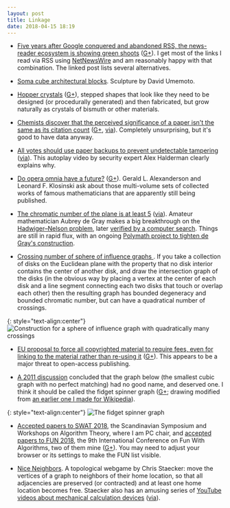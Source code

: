 ```yaml
---
layout: post
title: Linkage
date: 2018-04-15 18:19
---
```

* [Five years after Google conquered and abandoned RSS, the news-reader ecosystem is showing green shoots](https://boingboing.net/2018/03/30/information-diet-advice.html) ([G+](https://web.archive.org/web/20190210065112/https://plus.google.com/100003628603413742554/posts/Gn5apfEoWwF)). I get most of the links I read via RSS using [NetNewsWire](http://netnewswireapp.com/) and am reasonably happy with that combination. The linked post lists several alternatives.

* [Soma cube architectural blocks](http://www.davidumemoto.com/soma-cube-ii). Sculpture by David Umemoto.

* [Hopper crystals](https://en.wikipedia.org/wiki/Hopper_crystal) ([G+](https://web.archive.org/web/20190210065007/https://plus.google.com/100003628603413742554/posts/1ycTLfuLCNi)), stepped shapes that look like they need to be designed (or procedurally generated) and then fabricated, but grow naturally as crystals of bismuth or other materials.

* [Chemists discover that the perceived significance of a paper isn't the same as its citation count](https://www.chemistryworld.com/news/mismatch-between-citations-and-chemists-expectations/3008854.article) ([G+](https://web.archive.org/web/20190210064933/https://plus.google.com/100003628603413742554/posts/KTS8cydXmii), [via](https://retractionwatch.com/2018/04/07/weekend-reads-brazen-plagiarism-why-animal-studies-dont-hold-up-in-humans-motherhood-citation-penalty/)). Completely unsurprising, but it's good to have data anyway.

* [All votes should use paper backups to prevent undetectable tampering](https://www.nytimes.com/2018/04/05/opinion/election-voting-machine-hacking-russians.html) ([via](https://www.scottaaronson.com/blog/?p=3694)). This autoplay video by security expert Alex Halderman clearly explains why.

* [Do opera omnia have a future?](http://www.ams.org/journals/bull/2018-55-02/S0273-0979-2018-01613-3/) ([G+](https://web.archive.org/web/20190210064853/https://plus.google.com/100003628603413742554/posts/7W2Kn5kxVus)). Gerald L. Alexanderson and Leonard F. Klosinski  ask about those multi-volume sets of collected works of famous mathematicians that are apparently still being published.

* [The chromatic number of the plane is at least 5](https://arxiv.org/abs/1804.02385) ([via](https://web.archive.org/web/20180410233136/https://plus.google.com/+TerenceTao27/posts/QBxTFAsDeBp)). Amateur mathematician Aubrey de Gray makes a big breakthrough on the [Hadwiger–Nelson problem](https://en.wikipedia.org/wiki/Hadwiger%E2%80%93Nelson_problem), later [verified by a computer search](https://dustingmixon.wordpress.com/2018/04/10/the-chromatic-number-of-the-plane-is-at-least-5/). Things are still in rapid flux, with an ongoing [Polymath project to tighten de Gray's construction](https://dustingmixon.wordpress.com/2018/04/14/polymath16-first-thread-simplifying-de-greys-graph/).

* [Crossing number of sphere of influence graphs ](https://mathoverflow.net/a/297527/440). If you take a collection of disks on the Euclidean plane with the property that no disk interior contains the center of another disk, and draw the intersection graph of the disks (in the obvious way by placing a vertex at the center of each disk and a line segment connecting each two disks that touch or overlap each other) then the resulting graph has bounded degeneracy and bounded chromatic number, but can have a quadratical number of crossings. 

{: style="text-align:center"}
![Construction for a sphere of influence graph with quadratically many crossings]({{site.baseurl}}/assets/2018/nbhd-graph-many-crossings.svg)

* [EU proposal to force all copyrighted material to require fees, even for linking to the material rather than re-using it](https://boingboing.net/2018/04/11/evidence-free-zone.html) ([G+](https://web.archive.org/web/20190210064716/https://plus.google.com/100003628603413742554/posts/Pzp9dCgP1vp)). This appears to be a major threat to open-access publishing.

* [A 2011 discussion](https://mathoverflow.net/q/78424/440) concluded that the graph below (the smallest cubic graph with no perfect matching) had no good name, and deserved one. I think it should be called the fidget spinner graph ([G+](https://web.archive.org/web/20190210064637/https://plus.google.com/100003628603413742554/posts/4pujows4MzG); drawing modified from [an earlier one I made for Wikipedia](https://commons.wikimedia.org/wiki/File:Class-2-planar-3-regular.svg)).

{: style="text-align:center"}
![The fidget spinner graph]({{site.baseurl}}/assets/2018/fidget-spinner-graph.svg)

* [Accepted papers to SWAT 2018](http://csconferences.mah.se/swat2018/program.html), the Scandinavian Symposium and Workshops on Algorithm Theory, where I am PC chair, and [accepted papers to FUN 2018](https://sites.google.com/view/fun2018/accepted-papers?authuser=0), the 9th International Conference on Fun With Algorithms, two of them mine ([G+](https://web.archive.org/web/20190210064543/https://plus.google.com/100003628603413742554/posts/gCd77cAMMKP)). You may need to adjust your browser or its settings to make the FUN list visible.

* [Nice Neighbors](http://cstaecker.fairfield.edu/~cstaecker/neighbors/). A topological webgame by Chris Staecker: move the vertices of a graph to neighbors of their home location, so that all adjacencies are preserved (or contracted) and at least one home location becomes free. Staecker also has an amusing series of [YouTube videos about mechanical calculation devices](https://www.youtube.com/user/cstaecker/videos) ([via](https://www.metafilter.com/173440/Mechanical-Mathematic-Devices-Reviewed-and-Explained)).